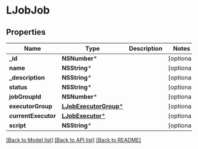 # LJobJob

## Properties
Name | Type | Description | Notes
------------ | ------------- | ------------- | -------------
**_id** | **NSNumber*** |  | [optional] 
**name** | **NSString*** |  | [optional] 
**_description** | **NSString*** |  | [optional] 
**status** | **NSString*** |  | [optional] 
**jobGroupId** | **NSNumber*** |  | [optional] 
**executorGroup** | [**LJobExecutorGroup***](LJobExecutorGroup.md) |  | [optional] 
**currentExecutor** | [**LJobExecutor***](LJobExecutor.md) |  | [optional] 
**script** | **NSString*** |  | [optional] 

[[Back to Model list]](../README.md#documentation-for-models) [[Back to API list]](../README.md#documentation-for-api-endpoints) [[Back to README]](../README.md)


